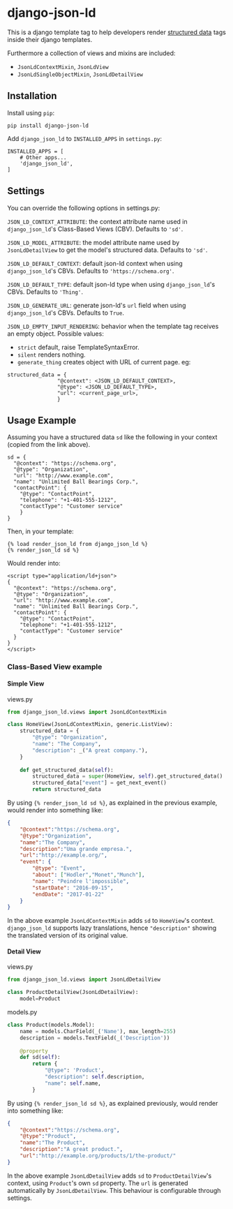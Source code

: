 # django-json-ld

This is a django template tag to help developers render [structured data](https://developers.google.com/search/docs/guides/intro-structured-data) tags inside their django templates.

Furthermore a collection of views and mixins are included:
 * `JsonLdContextMixin`, `JsonLdView`
 * `JsonLdSingleObjectMixin`, `JsonLdDetailView`

## Installation
Install using `pip`:
```
pip install django-json-ld
```

Add `django_json_ld` to `INSTALLED_APPS` in `settings.py`:
```
INSTALLED_APPS = [
    # Other apps...
    'django_json_ld',
]
```

## Settings
You can override the following options in settings.py:

`JSON_LD_CONTEXT_ATTRIBUTE`: the context attribute name used in `django_json_ld`'s Class-Based Views (CBV). Defaults to `'sd'`.

`JSON_LD_MODEL_ATTRIBUTE`: the model attribute name used by `JsonLdDetailView` to get the model's structured data. Defaults to `'sd'`.

`JSON_LD_DEFAULT_CONTEXT`: default json-ld context when using `django_json_ld`'s CBVs. Defaults to `'https://schema.org'`.

`JSON_LD_DEFAULT_TYPE`: default json-ld type when using `django_json_ld`'s CBVs. Defaults to `'Thing'`.

`JSON_LD_GENERATE_URL`: generate json-ld's `url` field when using `django_json_ld`'s CBVs. Defaults to `True`.

`JSON_LD_EMPTY_INPUT_RENDERING`: behavior when the template tag receives an empty object. Possible values:
* `strict` default, raise TemplateSyntaxError.
* `silent` renders nothing.
* `generate_thing` creates object with URL of current page. eg: 
```
structured_data = {
                "@context": <JSON_LD_DEFAULT_CONTEXT>,
                "@type": <JSON_LD_DEFAULT_TYPE>,
                "url": <current_page_url>,
                }
```


## Usage Example
Assuming you have a structured data `sd` like the following in your context (copied from the link above).
```
sd = {
  "@context": "https://schema.org",
  "@type": "Organization",
  "url": "http://www.example.com",
  "name": "Unlimited Ball Bearings Corp.",
  "contactPoint": {
    "@type": "ContactPoint",
    "telephone": "+1-401-555-1212",
    "contactType": "Customer service"
    }
}
```
Then, in your template:
```
{% load render_json_ld from django_json_ld %}
{% render_json_ld sd %}
```
Would render into:
```
<script type="application/ld+json">
{
  "@context": "https://schema.org",
  "@type": "Organization",
  "url": "http://www.example.com",
  "name": "Unlimited Ball Bearings Corp.",
  "contactPoint": {
    "@type": "ContactPoint",
    "telephone": "+1-401-555-1212",
    "contactType": "Customer service"
  }
}
</script>
```

### Class-Based View example

#### Simple View

views.py
```python
from django_json_ld.views import JsonLdContextMixin

class HomeView(JsonLdContextMixin, generic.ListView):
    structured_data = {
        "@type": "Organization",
        "name": "The Company",
        "description": _("A great company."),
    }
    
    def get_structured_data(self):
        structured_data = super(HomeView, self).get_structured_data()
        structured_data["event"] = get_next_event()
        return structured_data
```

By using  `{% render_json_ld sd %}`, as explained in the previous example, would render into something like:

```json
{
    "@context":"https://schema.org",    
    "@type":"Organization",
    "name":"The Company",
    "description":"Uma grande empresa.",
    "url":"http://example.org/",
    "event": {
        "@type": "Event",
        "about": ["Hodler","Monet","Munch"],
        "name": "Peindre l'impossible",
        "startDate": "2016-09-15",
        "endDate": "2017-01-22"
    }
}
```

In the above example `JsonLdContextMixin` adds `sd` to `HomeView`'s context. 
`django_json_ld` supports lazy translations, hence `"description"` showing the translated version of its original value.

#### Detail View

views.py
```python
from django_json_ld.views import JsonLdDetailView

class ProductDetailView(JsonLdDetailView):
    model=Product
```

models.py
```python
class Product(models.Model):
    name = models.CharField(_('Name'), max_length=255)
    description = models.TextField(_('Description'))
    
    @property
    def sd(self):
        return {
            "@type": 'Product',
            "description": self.description,
            "name": self.name,
        }
```

By using  `{% render_json_ld sd %}`, as explained previously, would render into something like:

```json
{
    "@context":"https://schema.org",    
    "@type":"Product",
    "name":"The Product",
    "description":"A great product.",
    "url":"http://example.org/products/1/the-product/"
}
```

In the above example `JsonLdDetailView` adds `sd` to `ProductDetailView`'s context, using `Product`'s own `sd` property. The `url` is generated automatically by `JsonLdDetailView`. This behaviour is configurable through settings.
